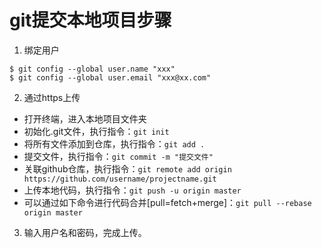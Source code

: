 # git提交本地项目步骤
1. 绑定用户
```
$ git config --global user.name "xxx"
$ git config --global user.email "xxx@xx.com"
```

2. 通过https上传
- 打开终端，进入本地项目文件夹
- 初始化.git文件，执行指令：`git init`
- 将所有文件添加到仓库，执行指令：`git add .`
- 提交文件，执行指令：`git commit -m "提交文件"`
- 关联github仓库，执行指令：`git remote add origin https://github.com/username/projectname.git`
- 上传本地代码，执行指令：`git push -u origin master`
- 可以通过如下命令进行代码合并[pull=fetch+merge]：`git pull --rebase origin master`

3. 输入用户名和密码，完成上传。
